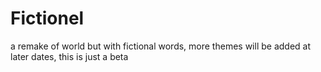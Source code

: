 # Fictionel
a remake of world but with fictional words, more themes will be added at later dates, this is just a beta

